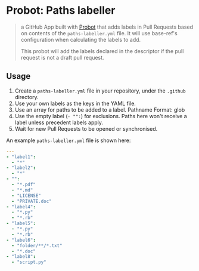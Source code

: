 # Probot: Paths labeller

> a GitHub App built with [Probot](https://github.com/probot/probot) that adds labels in Pull Requests based on contents of the `paths-labeller.yml` file. It will use base-ref's configuration when calculating the labels to add.
>
> This probot will add the labels declared in the descriptor if the pull request is not a draft pull request.

## Usage

1. Create a `paths-labeller.yml` file in your repository, under the `.github` directory.
1. Use your own labels as the keys in the YAML file.
1. Use an array for paths to be added to a label. Pathname Format: glob
1. Use the empty label (`- "":`) for exclusions. Paths here won't receive a label unless precedent labels apply.
1. Wait for new Pull Requests to be opened or synchronised.

An example `paths-labeller.yml` file is shown here:

```yaml
---
- "label1":
  - "*"
- "label2":
  - "*"
- "":
  - "*.pdf"
  - "*.md"
  - "LICENSE"
  - "PRIVATE.doc"
- "label4":
  - "*.py"
  - "*.rb"
- "label5":
  - "*.py"
  - "*.rb"
- "label6":
  - "folder/**/*.txt"
  - "*.doc"
- "label8":
  - "script.py"
```
